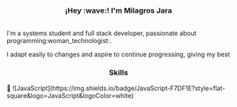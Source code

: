<h3 align="center">¡Hey :wave:! I'm Milagros Jara</h3>
</p>
<br/>I'm a systems student and full stack developer, passionate about programming:woman_technologist:.

I adapt easily to changes and aspire to continue progressing, giving my best</br>

 <h3 align="center">Skills</h3>
</p>
📌
![JavaScript](https://img.shields.io/badge/JavaScript-F7DF1E?style=flat-square&logo=JavaScript&logoColor=white)

